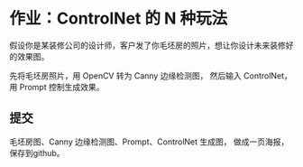 # 作业：ControlNet 的 N 种玩法

假设你是某装修公司的设计师，客户发了你毛坯房的照片，想让你设计未来装修好的效果图。

先将毛坯房照片，用 OpenCV 转为 Canny 边缘检测图，
然后输入 ControlNet，用 Prompt 控制生成效果。

## 提交
毛坯房图、Canny 边缘检测图、Prompt、ControlNet 生成图，
做成一页海报，保存到github。